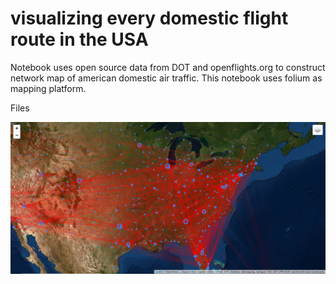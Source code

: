 # visualizing every domestic flight route in the USA
Notebook uses open source data from DOT and openflights.org to construct network map of american domestic air traffic.
This notebook uses folium as mapping platform.  

Files 

![Network map image](USA_routes_map_image.png "Air traffic network map image")
